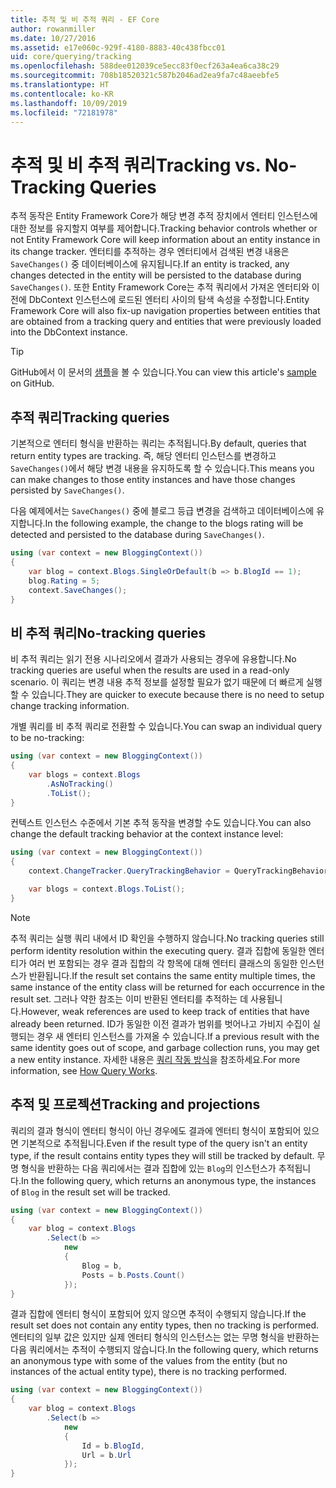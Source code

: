 ```yaml
---
title: 추적 및 비 추적 쿼리 - EF Core
author: rowanmiller
ms.date: 10/27/2016
ms.assetid: e17e060c-929f-4180-8883-40c438fbcc01
uid: core/querying/tracking
ms.openlocfilehash: 588dee012039ce5ecc83f0ecf263a4ea6ca38c29
ms.sourcegitcommit: 708b18520321c587b2046ad2ea9fa7c48aeebfe5
ms.translationtype: HT
ms.contentlocale: ko-KR
ms.lasthandoff: 10/09/2019
ms.locfileid: "72181978"
---
```

# <a name="tracking-vs-no-tracking-queries"></a><span data-ttu-id="5fb93-102">추적 및 비 추적 쿼리</span><span class="sxs-lookup"><span data-stu-id="5fb93-102">Tracking vs. No-Tracking Queries</span></span>

<span data-ttu-id="5fb93-103">추적 동작은 Entity Framework Core가 해당 변경 추적 장치에서 엔터티 인스턴스에 대한 정보를 유지할지 여부를 제어합니다.</span><span class="sxs-lookup"><span data-stu-id="5fb93-103">Tracking behavior controls whether or not Entity Framework Core will keep information about an entity instance in its change tracker.</span></span> <span data-ttu-id="5fb93-104">엔터티를 추적하는 경우 엔터티에서 검색된 변경 내용은 `SaveChanges()` 중 데이터베이스에 유지됩니다.</span><span class="sxs-lookup"><span data-stu-id="5fb93-104">If an entity is tracked, any changes detected in the entity will be persisted to the database during `SaveChanges()`.</span></span> <span data-ttu-id="5fb93-105">또한 Entity Framework Core는 추적 쿼리에서 가져온 엔터티와 이전에 DbContext 인스턴스에 로드된 엔터티 사이의 탐색 속성을 수정합니다.</span><span class="sxs-lookup"><span data-stu-id="5fb93-105">Entity Framework Core will also fix-up navigation properties between entities that are obtained from a tracking query and entities that were previously loaded into the DbContext instance.</span></span>

> [!TIP]  
> <span data-ttu-id="5fb93-106">GitHub에서 이 문서의 [샘플](https://github.com/aspnet/EntityFramework.Docs/tree/master/samples/core/Querying)을 볼 수 있습니다.</span><span class="sxs-lookup"><span data-stu-id="5fb93-106">You can view this article's [sample](https://github.com/aspnet/EntityFramework.Docs/tree/master/samples/core/Querying) on GitHub.</span></span>

## <a name="tracking-queries"></a><span data-ttu-id="5fb93-107">추적 쿼리</span><span class="sxs-lookup"><span data-stu-id="5fb93-107">Tracking queries</span></span>

<span data-ttu-id="5fb93-108">기본적으로 엔터티 형식을 반환하는 쿼리는 추적됩니다.</span><span class="sxs-lookup"><span data-stu-id="5fb93-108">By default, queries that return entity types are tracking.</span></span> <span data-ttu-id="5fb93-109">즉, 해당 엔터티 인스턴스를 변경하고 `SaveChanges()`에서 해당 변경 내용을 유지하도록 할 수 있습니다.</span><span class="sxs-lookup"><span data-stu-id="5fb93-109">This means you can make changes to those entity instances and have those changes persisted by `SaveChanges()`.</span></span>

<span data-ttu-id="5fb93-110">다음 예제에서는 `SaveChanges()` 중에 블로그 등급 변경을 검색하고 데이터베이스에 유지합니다.</span><span class="sxs-lookup"><span data-stu-id="5fb93-110">In the following example, the change to the blogs rating will be detected and persisted to the database during `SaveChanges()`.</span></span>

<!-- [!code-csharp[Main](samples/core/Querying/Tracking/Sample.cs)] -->
``` csharp
using (var context = new BloggingContext())
{
    var blog = context.Blogs.SingleOrDefault(b => b.BlogId == 1);
    blog.Rating = 5;
    context.SaveChanges();
}
```

## <a name="no-tracking-queries"></a><span data-ttu-id="5fb93-111">비 추적 쿼리</span><span class="sxs-lookup"><span data-stu-id="5fb93-111">No-tracking queries</span></span>

<span data-ttu-id="5fb93-112">비 추적 쿼리는 읽기 전용 시나리오에서 결과가 사용되는 경우에 유용합니다.</span><span class="sxs-lookup"><span data-stu-id="5fb93-112">No tracking queries are useful when the results are used in a read-only scenario.</span></span> <span data-ttu-id="5fb93-113">이 쿼리는 변경 내용 추적 정보를 설정할 필요가 없기 때문에 더 빠르게 실행할 수 있습니다.</span><span class="sxs-lookup"><span data-stu-id="5fb93-113">They are quicker to execute because there is no need to setup change tracking information.</span></span>

<span data-ttu-id="5fb93-114">개별 쿼리를 비 추적 쿼리로 전환할 수 있습니다.</span><span class="sxs-lookup"><span data-stu-id="5fb93-114">You can swap an individual query to be no-tracking:</span></span>

<!-- [!code-csharp[Main](samples/core/Querying/Tracking/Sample.cs?highlight=4)] -->
``` csharp
using (var context = new BloggingContext())
{
    var blogs = context.Blogs
        .AsNoTracking()
        .ToList();
}
```

<span data-ttu-id="5fb93-115">컨텍스트 인스턴스 수준에서 기본 추적 동작을 변경할 수도 있습니다.</span><span class="sxs-lookup"><span data-stu-id="5fb93-115">You can also change the default tracking behavior at the context instance level:</span></span>

<!-- [!code-csharp[Main](samples/core/Querying/Tracking/Sample.cs?highlight=3)] -->
``` csharp
using (var context = new BloggingContext())
{
    context.ChangeTracker.QueryTrackingBehavior = QueryTrackingBehavior.NoTracking;

    var blogs = context.Blogs.ToList();
}
```

> [!NOTE]  
> <span data-ttu-id="5fb93-116">추적 쿼리는 실행 쿼리 내에서 ID 확인을 수행하지 않습니다.</span><span class="sxs-lookup"><span data-stu-id="5fb93-116">No tracking queries still perform identity resolution within the executing query.</span></span> <span data-ttu-id="5fb93-117">결과 집합에 동일한 엔터티가 여러 번 포함되는 경우 결과 집합의 각 항목에 대해 엔터티 클래스의 동일한 인스턴스가 반환됩니다.</span><span class="sxs-lookup"><span data-stu-id="5fb93-117">If the result set contains the same entity multiple times, the same instance of the entity class will be returned for each occurrence in the result set.</span></span> <span data-ttu-id="5fb93-118">그러나 약한 참조는 이미 반환된 엔터티를 추적하는 데 사용됩니다.</span><span class="sxs-lookup"><span data-stu-id="5fb93-118">However, weak references are used to keep track of entities that have already been returned.</span></span> <span data-ttu-id="5fb93-119">ID가 동일한 이전 결과가 범위를 벗어나고 가비지 수집이 실행되는 경우 새 엔터티 인스턴스를 가져올 수 있습니다.</span><span class="sxs-lookup"><span data-stu-id="5fb93-119">If a previous result with the same identity goes out of scope, and garbage collection runs, you may get a new entity instance.</span></span> <span data-ttu-id="5fb93-120">자세한 내용은 [쿼리 작동 방식](xref:core/querying/how-query-works)을 참조하세요.</span><span class="sxs-lookup"><span data-stu-id="5fb93-120">For more information, see [How Query Works](xref:core/querying/how-query-works).</span></span>

## <a name="tracking-and-projections"></a><span data-ttu-id="5fb93-121">추적 및 프로젝션</span><span class="sxs-lookup"><span data-stu-id="5fb93-121">Tracking and projections</span></span>

<span data-ttu-id="5fb93-122">쿼리의 결과 형식이 엔터티 형식이 아닌 경우에도 결과에 엔터티 형식이 포함되어 있으면 기본적으로 추적됩니다.</span><span class="sxs-lookup"><span data-stu-id="5fb93-122">Even if the result type of the query isn't an entity type, if the result contains entity types they will still be tracked by default.</span></span> <span data-ttu-id="5fb93-123">무명 형식을 반환하는 다음 쿼리에서는 결과 집합에 있는 `Blog`의 인스턴스가 추적됩니다.</span><span class="sxs-lookup"><span data-stu-id="5fb93-123">In the following query, which returns an anonymous type, the instances of `Blog` in the result set will be tracked.</span></span>

<!-- [!code-csharp[Main](samples/core/Querying/Tracking/Sample.cs?highlight=7)] -->
``` csharp
using (var context = new BloggingContext())
{
    var blog = context.Blogs
        .Select(b =>
            new
            {
                Blog = b,
                Posts = b.Posts.Count()
            });
}
```

<span data-ttu-id="5fb93-124">결과 집합에 엔터티 형식이 포함되어 있지 않으면 추적이 수행되지 않습니다.</span><span class="sxs-lookup"><span data-stu-id="5fb93-124">If the result set does not contain any entity types, then no tracking is performed.</span></span> <span data-ttu-id="5fb93-125">엔터티의 일부 값은 있지만 실제 엔터티 형식의 인스턴스는 없는 무명 형식을 반환하는 다음 쿼리에서는 추적이 수행되지 않습니다.</span><span class="sxs-lookup"><span data-stu-id="5fb93-125">In the following query, which returns an anonymous type with some of the values from the entity (but no instances of the actual entity type), there is no tracking performed.</span></span>

<!-- [!code-csharp[Main](samples/core/Querying/Tracking/Sample.cs)] -->
``` csharp
using (var context = new BloggingContext())
{
    var blog = context.Blogs
        .Select(b =>
            new
            {
                Id = b.BlogId,
                Url = b.Url
            });
}
```

